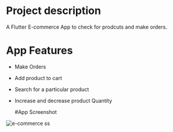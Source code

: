 # Project description
 
 A Flutter E-commerce App to check for prodcuts and make orders.


# App Features
- Make Orders
- Add product to cart
- Search for a particular product
- Increase and decrease product Quantity

  #App Screenshot

![e-commerce ss](https://github.com/dettyboy2022/E-commerce/assets/108200853/404f968e-f280-40b4-866b-72b8d23a75f2)
